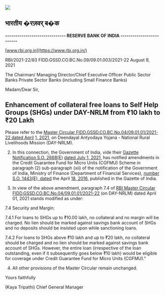 ![](_page_0_Picture_0.jpeg)

## भारतीय �रज़वर् ब�क

**------------------------------ RESERVE BANK OF INDIA -------------------------**

[www.rbi.org.in](https://www.rbi.org.in/)

RBI/2021-22/83 FIDD.GSSD.CO.BC.No.09/09.01.003/2021-22 August 9, 2021

The Chairman/ Managing Director/Chief Executive Officer Public Sector Banks Private Sector Banks (including Small Finance Banks)

Madam/Dear Sir,

## **Enhancement of collateral free loans to Self Help Groups (SHGs) under DAY-NRLM from ₹10 lakh to ₹20 Lakh**

Please refer to the [Master Circular FIDD.GSSD.CO.BC.No.04/09.01.01/2021-22 dated April](https://www.rbi.org.in/Scripts/BS_ViewMasCirculardetails.aspx?id=12062)  [1, 2021,](https://www.rbi.org.in/Scripts/BS_ViewMasCirculardetails.aspx?id=12062) on Deendayal Antyodaya Yojana - National Rural Livelihoods Mission (DAY-NRLM).

2. In this connection, the Government of India, vide their [Gazette Notification S.O. 2668\(E\)](https://rbidocs.rbi.org.in/rdocs/content/pdfs/CGFMUN01072021.pdf)  [dated July 1, 2021,](https://rbidocs.rbi.org.in/rdocs/content/pdfs/CGFMUN01072021.pdf) has notified amendments in the Credit Guarantee Fund for Micro Units (CGFMU) Scheme in paragraph (2) sub-paragraph (xii) of the notification of the Government of India, Ministry of Finance (Department of Financial Services), [number S.O. 1443\(E\), dated](https://rbidocs.rbi.org.in/rdocs/content/pdfs/CGFMUN18042016.pdf)  the April [18, 2016,](https://rbidocs.rbi.org.in/rdocs/content/pdfs/CGFMUN18042016.pdf) published in the Gazette of India.

3. In view of the above amendment, paragraph 7.4 of [RBI Master Circular](https://www.rbi.org.in/Scripts/BS_ViewMasCirculardetails.aspx?id=12062)  [FIDD.GSSD.CO.BC.No.04/09.01.01/2021-22](https://www.rbi.org.in/Scripts/BS_ViewMasCirculardetails.aspx?id=12062) (on DAY-NRLM) dated April 01, 2021 stands modified as under:

7.4 Security and Margin:

7.4.1 For loans to SHGs up to ₹10.00 lakh, no collateral and no margin will be charged. No lien should be marked against savings bank account of SHGs and no deposits should be insisted upon while sanctioning loans.

7.4.2 For loans to SHGs above ₹10 lakh and up to ₹20 lakh, no collateral should be charged and no lien should be marked against savings bank account of SHGs. However, the entire loan (irrespective of the loan outstanding, even if it subsequently goes below ₹10 lakh) would be eligible for coverage under Credit Guarantee Fund for Micro Units (CGFMU)."

4. All other provisions of the Master Circular remain unchanged.

Yours faithfully

(Kaya Tripathi) Chief General Manager